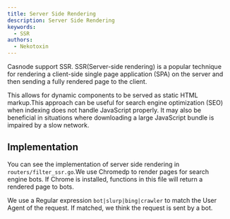 ```yaml
---
title: Server Side Rendering
description: Server Side Rendering
keywords:
  - SSR
authors:
  - Nekotoxin
---
```


Casnode support SSR. SSR(Server-side rendering) is a popular technique for rendering a client-side single page application (SPA) on the server and then sending a fully rendered page to the client.

This allows for dynamic components to be served as static HTML markup.This approach can be useful for search engine optimization (SEO) when indexing does not handle JavaScript properly. It may also be beneficial in situations where downloading a large JavaScript bundle is impaired by a slow network.

## Implementation

You can see the implementation of server side rendering in `routers/filter_ssr.go`.We use Chromedp to render pages for search engine bots. If Chrome is installed, functions in this file will return a rendered page to bots.

We use a Regular expression `bot|slurp|bing|crawler` to match the User Agent of the request. If matched, we think the request is sent by a bot.
